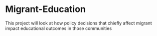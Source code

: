 # Migrant-Education
This project will look at how policy decisions that chiefly affect migrant impact educational outcomes in those communities

